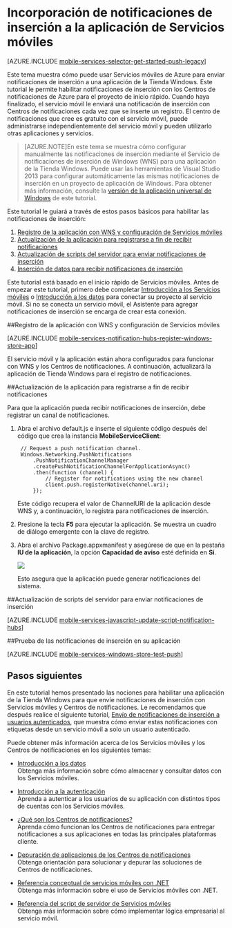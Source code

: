 ﻿<properties 
	pageTitle="Introducción a las notificaciones de inserción (Tienda Windows) | Centro de desarrollo móvil" 
	description="Obtenga información acerca de cómo usar Servicios móviles de Azure y centros de notificaciones para enviar notificaciones de inserción a la aplicación de la Tienda Windows." 
	services="mobile-services, notification-hubs" 
	documentationCenter="windows" 
	authors="ggailey777" 
	manager="dwrede" 
	editor=""/>

<tags 
	ms.service="mobile-services" 
	ms.workload="mobile" 
	ms.tgt_pltfrm="mobile-windows-store" 
	ms.devlang="javascript" 
	ms.topic="article" 
	ms.date="09/23/2014" 
	ms.author="glenga"/>


# Incorporación de notificaciones de inserción a la aplicación de Servicios móviles

[AZURE.INCLUDE [mobile-services-selector-get-started-push-legacy](../includes/mobile-services-selector-get-started-push-legacy.md)]

Este tema muestra cómo puede usar Servicios móviles de Azure para enviar notificaciones de inserción a una aplicación de la Tienda Windows. 
Este tutorial le permite habilitar notificaciones de inserción con los Centros de notificaciones de Azure para el proyecto de inicio rápido. Cuando haya finalizado, el servicio móvil le enviará una notificación de inserción con Centros de notificaciones cada vez que se inserte un registro. El centro de notificaciones que cree es gratuito con el servicio móvil, puede administrarse independientemente del servicio móvil y pueden utilizarlo otras aplicaciones y servicios.

>[AZURE.NOTE]En este tema se muestra cómo configurar manualmente las notificaciones de inserción mediante el Servicio de notificaciones de inserción de Windows (WNS) para una aplicación de la Tienda Windows. Puede usar las herramientas de Visual Studio 2013 para configurar automáticamente las mismas notificaciones de inserción en un proyecto de aplicación de Windows. Para obtener más información, consulte la [versión de la aplicación universal de Windows](mobile-services-javascript-backend-windows-store-javascript-get-started-push.md) de este tutorial.

Este tutorial le guiará a través de estos pasos básicos para habilitar las notificaciones de inserción:

1. [Registro de la aplicación con WNS y configuración de Servicios móviles](#register)
2. [Actualización de la aplicación para registrarse a fin de recibir notificaciones](#update-app)
3. [Actualización de scripts del servidor para enviar notificaciones de inserción](#update-scripts)
3. [Inserción de datos para recibir notificaciones de inserción](#test)

Este tutorial está basado en el inicio rápido de Servicios móviles. Antes de empezar este tutorial, primero debe completar [Introducción a los Servicios móviles] o [Introducción a los datos] para conectar su proyecto al servicio móvil. Si no se conecta un servicio móvil, el Asistente para agregar notificaciones de inserción se encarga de crear esta conexión. 

##<a id="register"></a>Registro de la aplicación con WNS y configuración de Servicios móviles

[AZURE.INCLUDE [mobile-services-notification-hubs-register-windows-store-app](../includes/mobile-services-notification-hubs-register-windows-store-app.md)]

El servicio móvil y la aplicación están ahora configurados para funcionar con WNS y los Centros de notificaciones. A continuación, actualizará la aplicación de Tienda Windows para el registro de notificaciones.

##<a id="update-app"></a>Actualización de la aplicación para registrarse a fin de recibir notificaciones

Para que la aplicación pueda recibir notificaciones de inserción, debe registrar un canal de notificaciones.

1. Abra el archivo default.js e inserte el siguiente código después del código que crea la instancia **MobileServiceClient**:

        // Request a push notification channel.
        Windows.Networking.PushNotifications
            .PushNotificationChannelManager
            .createPushNotificationChannelForApplicationAsync()
            .then(function (channel) {
                // Register for notifications using the new channel
                client.push.registerNative(channel.uri);                    
            });      

	Este código recupera el valor de ChannelURI de la aplicación desde WNS y, a continuación, lo registra para notificaciones de inserción.

2. Presione la tecla **F5** para ejecutar la aplicación. Se muestra un cuadro de diálogo emergente con la clave de registro.

6. Abra el archivo Package.appxmanifest y asegúrese de que en la pestaña **IU de la aplicación**, la opción **Capacidad de aviso** esté definida en **Sí**.

   	![][2]

   	Esto asegura que la aplicación puede generar notificaciones del sistema. 

##<a id="update-scripts"></a>Actualización de scripts del servidor para enviar notificaciones de inserción

[AZURE.INCLUDE [mobile-services-javascript-update-script-notification-hubs](../includes/mobile-services-javascript-update-script-notification-hubs.md)]

##<a id="test"></a>Prueba de las notificaciones de inserción en su aplicación

[AZURE.INCLUDE [mobile-services-windows-store-test-push](../includes/mobile-services-windows-store-test-push.md)]

## <a name="next-steps"> </a>Pasos siguientes

En este tutorial hemos presentado las nociones para habilitar una aplicación de la Tienda Windows para que envíe notificaciones de inserción con Servicios móviles y Centros de notificaciones. Le recomendamos que después realice el siguiente tutorial, [Envío de notificaciones de inserción a usuarios autenticados], que muestra cómo enviar estas notificaciones con etiquetas desde un servicio móvil a solo un usuario autenticado.

<!---+ [Envío de notificaciones de inserción a usuarios autenticados]
	<br/>Aprenda a usar las etiquetas para enviar notificaciones de inserción desde un servicio móvil a solo un usuario autenticado.

+ [Envío de notificaciones de difusión a los suscriptores]
	<br/>Sepa cómo los usuarios se pueden registrar y recibir notificaciones de inserción de categorías que les interesan.

+ [Envío de notificaciones basadas en plantillas a los suscriptores]
	<br/>Obtenga información sobre cómo usar las plantillas para enviar notificaciones de inserción desde un servicio móvil sin tener que diseñar cargas específicas de plataforma en el back-end.
-->

Puede obtener más información acerca de los Servicios móviles y los Centros de notificaciones en los siguientes temas:

* [Introducción a los datos]
  <br/>Obtenga más información sobre cómo almacenar y consultar datos con los Servicios móviles.

* [Introducción a la autenticación]
  <br/>Aprenda a autenticar a los usuarios de su aplicación con distintos tipos de cuentas con los Servicios móviles.

* [¿Qué son los Centros de notificaciones?]
  <br/>Aprenda cómo funcionan los Centros de notificaciones para entregar notificaciones a sus aplicaciones en todas las principales plataformas cliente.

* [Depuración de aplicaciones de los Centros de notificaciones](http://go.microsoft.com/fwlink/p/?linkid=386630)
  </br>Obtenga orientación para solucionar y depurar las soluciones de Centros de notificaciones. 

* [Referencia conceptual de servicios móviles con .NET]
  <br/>Obtenga más información sobre el uso de Servicios móviles con .NET.

* [Referencia del script de servidor de Servicios móviles]
  <br/>Obtenga más información sobre cómo implementar lógica empresarial al servicio móvil.

<!-- Anchors. -->

<!-- Images. -->


[2]: ./media/mobile-services-javascript-backend-windows-store-javascript-get-started-push/mobile-app-enable-toast-win8.png


<!-- URLs. -->
[Página Enviar una aplicación]: http://go.microsoft.com/fwlink/p/?LinkID=266582
[Mis aplicaciones]: http://go.microsoft.com/fwlink/p/?LinkId=262039
[SDK de Live para Windows]: http://go.microsoft.com/fwlink/p/?LinkId=262253
[Introducción a los servicios móviles]: /es-es/documentation/articles/mobile-services-windows-store-get-started
[Introducción a los datos]: /es-es/documentation/articles/mobile-services-windows-store-javascript-get-started-data
[Introducción a la autenticación]: /es-es/documentation/articles/mobile-services-windows-store-javascript-get-started-users

[Referencia del script de servidor de Servicios móviles]: http://go.microsoft.com/fwlink/?LinkId=262293
[Referencia conceptual de servicios móviles con .NET]: /es-es/documentation/articles/mobile-services-windows-dotnet-how-to-use-client-library


[Envío de notificaciones de inserción a usuarios autenticados]: /es-es/documentation/articles/mobile-services-javascript-backend-windows-store-javascript-push-notifications-app-users/

[¿Qué son los Centros de notificaciones?]: /es-es/documentation/articles/notification-hubs-overview/
[Envío de notificaciones de difusión a los suscriptores]: /es-es/documentation/articles/notification-hubs-windows-store-javascript-send-breaking-news/
[Envío de notificaciones basadas en plantillas a los suscriptores]: /es-es/documentation/articles/notification-hubs-windows-store-javascript-send-localized-breaking-news/



<!--HONumber=42-->

